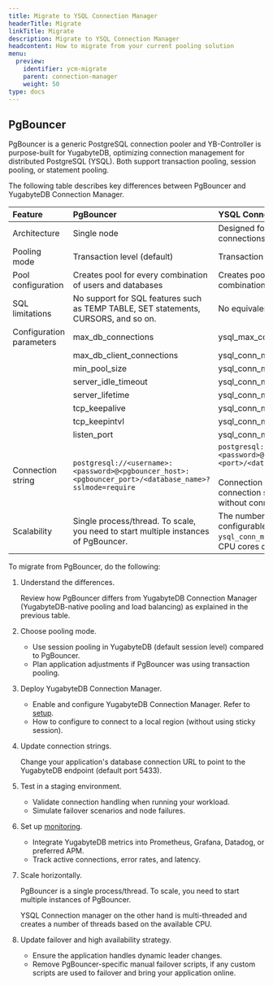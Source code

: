 ```yaml
---
title: Migrate to YSQL Connection Manager
headerTitle: Migrate
linkTitle: Migrate
description: Migrate to YSQL Connection Manager
headcontent: How to migrate from your current pooling solution
menu:
  preview:
    identifier: ycm-migrate
    parent: connection-manager
    weight: 50
type: docs
---
```


## PgBouncer

PgBouncer is a generic PostgreSQL connection pooler and YB-Controller is purpose-built for YugabyteDB, optimizing connection management for distributed PostgreSQL (YSQL). Both support transaction pooling, session pooling, or statement pooling.

The following table describes key differences between PgBouncer and YugabyteDB Connection Manager.

| Feature | PgBouncer | YSQL Connection Manager |
| :--- | :--- | :--- |
| Architecture | Single node | Designed for distributed multi-node connections |
| Pooling mode | Transaction level (default) | Transaction level only |
| Pool configuration | Creates pool for every combination of users and databases | Creates pool for every (user,db) combination |
| SQL limitations | No support for SQL features such as TEMP TABLE, SET statements, CURSORS, and so on. | No equivalent limitations. |
| Configuration parameters | max_db_connections | ysql_max_connections (core database flag) |
| | max_db_client_connections | ysql_conn_mgr_max_client_connections |
| | min_pool_size | ysql_conn_mgr_min_conns_per_db |
| | server_idle_timeout | ysql_conn_mgr_idle_time |
| | server_lifetime | ysql_conn_mgr_server_lifetime |
| | tcp_keepalive | ysql_conn_mgr_tcp_keepalive |
| | tcp_keepintvl | ysql_conn_mgr_tcp_keepalive_keep_interval |
| | listen_port | ysql_conn_mgr_port |
| Connection string | `postgresql://<username>:<password>@<pgbouncer_host>:<pgbouncer_port>/<database_name>?sslmode=require` | `postgresql://<username>:<password>@<host>:<port>/<database_name>?sslmode=require`<br><br>Connection Manager remains transparent, connection string (by default) is same as without connection manager enabled. |
| Scalability | Single process/thread. To scale, you need to start multiple instances of PgBouncer. | The number of threads for multiplexing is configurable using `ysql_conn_mgr_worker_threads` (default is CPU cores divided by 2). |

To migrate from PgBouncer, do the following:

1. Understand the differences.

    Review how PgBouncer differs from YugabyteDB Connection Manager (YugabyteDB-native pooling and load balancing) as explained in the previous table.

1. Choose pooling mode.

    - Use session pooling in YugabyteDB (default session level) compared to PgBouncer.
    - Plan application adjustments if PgBouncer was using transaction pooling.

1. Deploy YugabyteDB Connection Manager.

    - Enable and configure YugabyteDB Connection Manager. Refer to [setup](./ycm-setup/).
    - How to configure to connect to a local region (without using sticky session).

1. Update connection strings.

    Change your application's database connection URL to point to the YugabyteDB endpoint (default port 5433).

1. Test in a staging environment.

    - Validate connection handling when running your workload.
    - Simulate failover scenarios and node failures.

1. Set up [monitoring](./ycm-monitor/).

    - Integrate YugabyteDB metrics into Prometheus, Grafana, Datadog, or preferred APM.
    - Track active connections, error rates, and latency.

1. Scale horizontally.

    PgBouncer is a single process/thread. To scale, you need to start multiple instances of PgBouncer.

    YSQL Connection manager on the other hand is multi-threaded and creates a number of threads based on the available CPU.

1. Update failover and high availability strategy.

    - Ensure the application handles dynamic leader changes.
    - Remove PgBouncer-specific manual failover scripts, if any custom scripts are used to failover and bring your application online.

<!-- ## HikariPool -->
